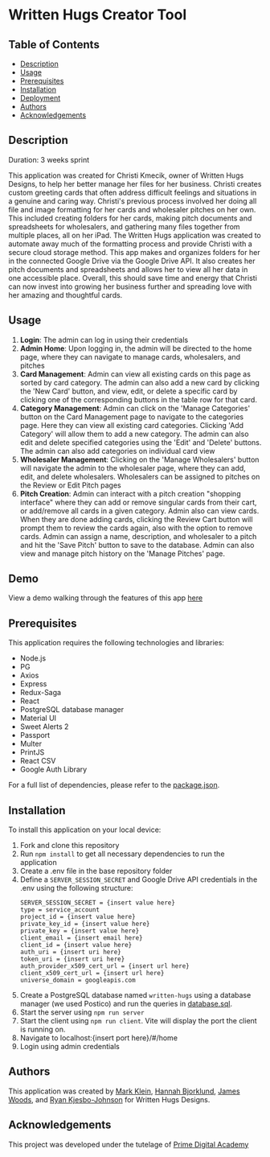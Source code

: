 # Written Hugs Creator Tool

## Table of Contents
- [Description](#description)
- [Usage](#usage)
- [Prerequisites](#prerequisites)
- [Installation](#installation)
- [Deployment](#deployment)
- [Authors](#authors)
- [Acknowledgements](#acknowledgements)
  
## Description
Duration: 3 weeks sprint

This application was created for Christi Kmecik, owner of Written Hugs Designs, to help her better manage her files for her business. Christi creates custom greeting cards that often address difficult feelings and situations in a genuine and caring way. Christi's previous process involved her doing all file and image formatting for her cards and wholesaler pitches on her own. This included creating folders for her cards, making pitch documents and spreadsheets for wholesalers, and gathering many files together from multiple places, all on her iPad. The Written Hugs application was created to automate away much of the formatting process and provide Christi with a secure cloud storage method. This app makes and organizes folders for her in the connected Google Drive via the Google Drive API. It also creates her pitch documents and spreadsheets and allows her to view all her data in one accessible place. Overall, this should save time and energy that Christi can now invest into growing her business further and spreading love with her amazing and thoughtful cards.

## Usage
1. **Login**: The admin can log in using their credentials
2. **Admin Home**: Upon logging in, the admin will be directed to the home page, where they can navigate to manage cards, wholesalers, and pitches
3. **Card Management**: Admin can view all existing cards on this page as sorted by card category. The admin can also add a new card by clicking the 'New Card' button, and view, edit, or delete a specific card by clicking one of the corresponding buttons in the table row for that card.
4. **Category Management**: Admin can click on the 'Manage Categories' button on the Card Management page to navigate to the categories page. Here they can view all existing card categories. Clicking 'Add Category' will allow them to add a new category. The admin can also edit and delete specified categories using the 'Edit' and 'Delete' buttons. The admin can also add categories on individual card view
5. **Wholesaler Management**: Clicking on  the 'Manage Wholesalers' button will navigate the admin to the wholesaler page, where they can add, edit, and delete wholesalers. Wholesalers can be assigned to pitches on the Review or Edit Pitch pages
6. **Pitch Creation**:  Admin can interact with  a pitch creation "shopping interface" where they can add or remove singular cards from their cart, or add/remove all cards in a given category. Admin also can view cards. When they are done adding cards, clicking the Review Cart button will prompt them to review the cards again, also with the option to remove cards. Admin can assign a name, description, and wholesaler to a pitch and hit the 'Save Pitch' button to save to the database. Admin can also view and manage pitch history on  the 'Manage Pitches' page.


## Demo
View a demo walking through the features of this app [here](https://www.youtube.com/watch?v=VLI2vKHr48E)

## Prerequisites
This application requires the following technologies and libraries:
* Node.js
* PG
* Axios
* Express
* Redux-Saga
* React
* PostgreSQL database manager
* Material UI
* Sweet Alerts 2
* Passport
* Multer
* PrintJS
* React CSV
* Google Auth Library

For a full list of dependencies, please refer to the [package.json](package.json).

## Installation
To install this application on your local device:
1. Fork and clone this repository
2. Run ``` npm install ``` to get all necessary dependencies to run the application
3. Create a .env file in the base repository folder
4. Define a ``` SERVER_SESSION_SECRET ``` and Google Drive API credentials in the .env using the following structure:
   ```
   SERVER_SESSION_SECRET = {insert value here}
   type = service_account
   project_id = {insert value here}
   private_key_id = {insert value here}
   private_key = {insert value here}
   client_email = {insert email here}
   client_id = {insert value here}
   auth_uri = {insert uri here}
   token_uri = {insert uri here}
   auth_provider_x509_cert_url = {insert url here}
   client_x509_cert_url = {insert url here}
   universe_domain = googleapis.com
   ```
5. Create a PostgreSQL database named ```written-hugs``` using a database manager (we used Postico) and run the queries in [database.sql](database.sql).
6. Start the server using ```npm run server```
7. Start the client using ```npm run client```. Vite will display the port the client is running on.
8. Navigate to localhost:{insert port here}/#/home
9. Login using admin credentials

## Authors
This application was created by [Mark Klein](https://github.com/kleincentral), [Hannah Bjorklund](https://github.com/hannahbjorklund), [James Woods](https://github.com/jamesdtwoods), and [Ryan Kjesbo-Johnson](https://github.com/RyanKjesboJohnson) for Written Hugs Designs.

## Acknowledgements
This project was developed under the tutelage of [Prime Digital Academy](https://www.primeacademy.io/?utm_campaign=brand_search&utm_medium=cpc&utm_source=google&utm_medium=ppc&utm_campaign=Brand+Search&utm_term=prime%20digital%20academy&utm_source=adwords&hsa_mt=b&hsa_kw=prime%20digital%20academy&hsa_grp=34455376016&hsa_tgt=kwd-315051457809&hsa_ad=665947820597&hsa_ver=3&hsa_acc=5885076177&hsa_cam=670836869&hsa_src=g&hsa_net=adwords&gad_source=1&gclid=Cj0KCQiA5rGuBhCnARIsAN11vgSkwy6YBKtx7R4OmyctPvuM6FXI4A1XErI-O91IigXJQn8tEIInGvAaAp4REALw_wcB)
